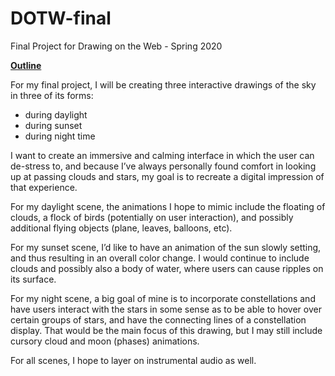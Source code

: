 # DOTW-final
Final Project for Drawing on the Web - Spring 2020

<ins>**Outline**</ins>

For my final project, I will be creating three interactive drawings of the sky in three of its forms: 
- during daylight
- during sunset
- during night time

I want to create an immersive and calming interface in which the user can de-stress to, and because I’ve always personally found comfort in looking up at passing clouds and stars, my goal is to recreate a digital impression of that experience. 

For my daylight scene, the animations I hope to mimic include the floating of clouds, a flock of birds (potentially on user interaction), and possibly additional flying objects (plane, leaves, balloons, etc).

For my sunset scene, I’d like to have an animation of the sun slowly setting, and thus resulting in an overall color change. I would continue to include clouds and possibly also a body of water, where users can cause ripples on its surface.

For my night scene, a big goal of mine is to incorporate constellations and have users interact with the stars in some sense as to be able to hover over certain groups of stars, and have the connecting lines of a constellation display. That would be the main focus of this drawing, but I may still include cursory cloud and moon (phases) animations.

For all scenes, I hope to layer on instrumental audio as well.

